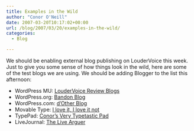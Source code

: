 ```yaml
---
title: Examples in the Wild
author: "Conor O'Neill"
date: 2007-03-20T10:17:02+00:00
url: /blog/2007/03/20/examples-in-the-wild/
categories:
  - Blog

---
```

We should be enabling external blog publishing on LouderVoice this week. Just to give you some sense of how things look in the wild, here are some of the test blogs we are using. We should be adding Blogger to the list this afternoon:

  * WordPress MU: [LouderVoice Review Blogs][1]
  * WordPress.org: [Bandon Blog][2]
  * WordPress.com: [d&#8217;Other Blog][3]
  * Movable Type: [I love it, I love it not][4]
  * TypePad: [Conor&#8217;s Very Typetastic Pad][5]
  * LiveJournal: [The Live Arguer][6]

 [1]: http://reviewblogs.loudervoice.com/catherine/
 [2]: http://conoroneill.com/2007/03/16/review-of-comic-relief-does-the-apprentice/
 [3]: http://cwjoneill.wordpress.com/
 [4]: http://www.reviewerblog.com/
 [5]: http://bandon1.typepad.com/conors_very_typetastic_pa/
 [6]: http://argolon.livejournal.com/1746.html